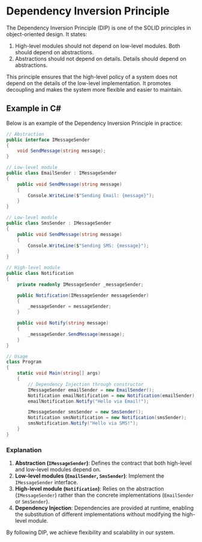 # Dependency Inversion Principle

The Dependency Inversion Principle (DIP) is one of the SOLID principles in object-oriented design. It states:

1. High-level modules should not depend on low-level modules. Both should depend on abstractions.
2. Abstractions should not depend on details. Details should depend on abstractions.

This principle ensures that the high-level policy of a system does not depend on the details of the low-level implementation. It promotes decoupling and makes the system more flexible and easier to maintain.

## Example in C#

Below is an example of the Dependency Inversion Principle in practice:

```csharp
// Abstraction
public interface IMessageSender
{
    void SendMessage(string message);
}

// Low-level module
public class EmailSender : IMessageSender
{
    public void SendMessage(string message)
    {
        Console.WriteLine($"Sending Email: {message}");
    }
}

// Low-level module
public class SmsSender : IMessageSender
{
    public void SendMessage(string message)
    {
        Console.WriteLine($"Sending SMS: {message}");
    }
}

// High-level module
public class Notification
{
    private readonly IMessageSender _messageSender;

    public Notification(IMessageSender messageSender)
    {
        _messageSender = messageSender;
    }

    public void Notify(string message)
    {
        _messageSender.SendMessage(message);
    }
}

// Usage
class Program
{
    static void Main(string[] args)
    {
        // Dependency Injection through constructor
        IMessageSender emailSender = new EmailSender();
        Notification emailNotification = new Notification(emailSender);
        emailNotification.Notify("Hello via Email!");

        IMessageSender smsSender = new SmsSender();
        Notification smsNotification = new Notification(smsSender);
        smsNotification.Notify("Hello via SMS!");
    }
}
```

### Explanation
1. **Abstraction (`IMessageSender`)**: Defines the contract that both high-level and low-level modules depend on.
2. **Low-level modules (`EmailSender`, `SmsSender`)**: Implement the `IMessageSender` interface.
3. **High-level module (`Notification`)**: Relies on the abstraction (`IMessageSender`) rather than the concrete implementations (`EmailSender` or `SmsSender`).
4. **Dependency Injection**: Dependencies are provided at runtime, enabling the substitution of different implementations without modifying the high-level module.

By following DIP, we achieve flexibility and scalability in our system.
